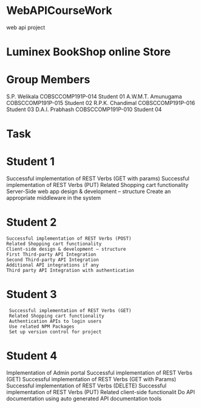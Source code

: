 # WebAPICourseWork
 web api project
 
 # Luminex BookShop online Store
 
 # Group Members 
 
 S.P. Welikala        	COBSCCOMP191P-014     	Student 01
 A.W.M.T. Amunugama	   COBSCCOMP191P-015	     Student 02
 R.P.K. Chandimal	     COBSCCOMP191P-016	     Student 03
D.A.I. Prabhash	       COBSCCOMP191P-010	     Student 04

 # Task
# Student 1
   Successful implementation of REST Verbs (GET with params)
   Successful implementation of REST Verbs (PUT)
   Related Shopping cart functionality 
   Server-Side web app design & development – structure 
   Create an appropriate middleware in the system
   
 # Student 2
    Successful implementation of REST Verbs (POST) 
    Related Shopping cart functionality 
    Client-side design & development – structure
    First Third-party API Integration 
    Second Third-party API Integration
    Additional API integrations if any 
    Third party API Integration with authentication
 
  # Student 3
     Successful implementation of REST Verbs (GET)
     Related Shopping cart functionality 
     Authentication APIs to login users 
     Use related NPM Packages 
     Set up version control for project 
  
  
   # Student 4
   
  Implementation of Admin portal
       Successful implementation of REST Verbs (GET)
      Successful implementation of REST Verbs (GET with Params)
        Successful implementation of REST Verbs (DELETE)
      Successful implementation of REST Verbs (PUT) 
     Related client-side functionalit
      Do API documentation using auto generated API documentation tools 
   
   
   
   
   
   
   
